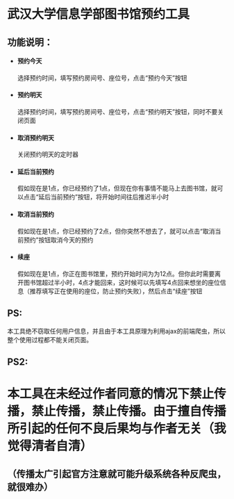 # 武汉大学信息学部图书馆预约工具

## 功能说明：
<ul>
	<li><h4>预约今天</h4>
    选择预约时间，填写预约房间号、座位号，点击“预约今天”按钮
  </li>
  <li><h4>预约明天</h4>
    选择预约时间，填写预约房间号、座位号，点击“预约明天”按钮，同时不要关闭页面
  </li>
  <li><h4>取消预约明天</h4>
    关闭预约明天的定时器
  </li>
  <li><h4>延后当前预约</h4>
    假如现在是1点，你已经预约了1点，但现在你有事情不能马上去图书馆，就可以点击“延后当前预约”按钮，将开始时间往后推迟半小时
  </li>
  <li><h4>取消当前预约</h4>
    假如现在是1点，你已经预约了2点，但你突然不想去了，就可以点击“取消当前预约”按钮取消今天的预约
  </li>
  <li><h4>续座</h4>
    假如现在是1点，你正在图书馆里，预约开始时间为为12点。但你此时需要离开图书馆超过半小时，4点才能回来，这时候可以先填写4点回来想坐的座位信息（推荐填写正在使用的座位，防止预约失败），然后点击“续座”按钮
  </li>
</ul>

## PS:
本工具绝不窃取任何用户信息，并且由于本工具原理为利用ajax的前端爬虫，所以整个使用过程都不能关闭页面。

## PS2:
# 本工具在未经过作者同意的情况下禁止传播，禁止传播，禁止传播。由于擅自传播所引起的任何不良后果均与作者无关（我觉得清者自清）
## （传播太广引起官方注意就可能升级系统各种反爬虫，就很难办）
